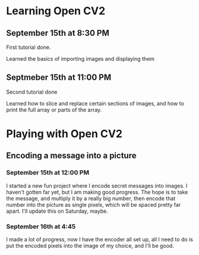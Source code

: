 # Learning Open CV2

## September 15th at 8:30 PM
First tutorial done. 

Learned the basics of importing images and displaying them

## Septmeber 15th at 11:00 PM
Second tutorial done

Learned how to slice and replace certain sections of images, and how to print the full array or parts of the array.




# Playing with Open CV2

## Encoding a message into a picture

### September 15th at 12:00 PM

I started a new fun project where I encode secret messages into images. I haven't gotten far yet, but I am making good progress. The hope is to take the message, and multiply it by a really big number, then encode that number into the picture as single pixels, which will be spaced pretty far apart. I'll update this on Saturday, maybe.

### September 16th at 4:45

I made a lot of progress, now I have the encoder all set up, all I need to do is put the encoded pixels into the image of my choice, and I'll be good.